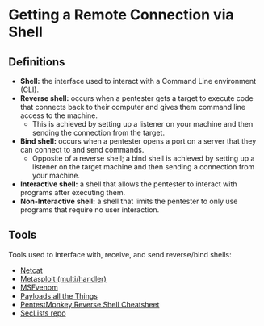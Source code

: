 # Getting a Remote Connection via Shell
## Definitions
- **Shell:** the interface used to interact with a Command Line environment (CLI).
- **Reverse shell:** occurs when a pentester gets a target to execute code that connects back to their computer and gives them command line access to the machine. 
	- This is achieved by setting up a listener on your machine and then sending the connection from the target.
- **Bind shell:** occurs when a pentester opens a port on a server that they can connect to and send commands. 
	- Opposite of a reverse shell; a bind shell is achieved by setting up a listener on the target machine and then sending a connection from your machine.
- **Interactive shell:** a shell that allows the pentester to interact with programs after executing them.
- **Non-Interactive shell:** a shell that limits the pentester to only use programs that require no user interaction.

## Tools
Tools used to interface with, receive, and send reverse/bind shells:
- [Netcat](https://github.com/Logan-proj/Cybersecurity_Notes/blob/main/Kali%20Tools/Netcat.md) 
- [Metasploit (multi/handler)](https://github.com/Logan-proj/Cybersecurity_Notes/blob/main/Kali%20Tools/Metasploit.md)
- [MSFvenom](https://github.com/Logan-proj/Cybersecurity_Notes/blob/main/Kali%20Tools/Metasploit.md)
- [Payloads all the Things](https://github.com/swisskyrepo/PayloadsAllTheThings/blob/master/Methodology%20and%20Resources/Reverse%20Shell%20Cheatsheet.md)
- [PentestMonkey Reverse Shell Cheatsheet](https://pentestmonkey.net/cheat-sheet/shells/reverse-shell-cheat-sheet)
- [SecLists repo](https://github.com/danielmiessler/SecLists)
